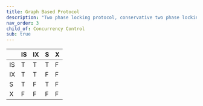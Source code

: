 ```yaml
---
title: Graph Based Protocol
description: "Two phase locking protocol, conservative two phase locking, strict two phase locking, rigorous two phase locking."
nav_order: 3
child_of: Concurrency Control
sub: true
---
```


||IS|IX|S|X|
|-|-|-|-|-|
|IS|T|T|T|F|
|IX|T|T|F|F|
|S|T|F|T|F|
|X|F|F|F|F|